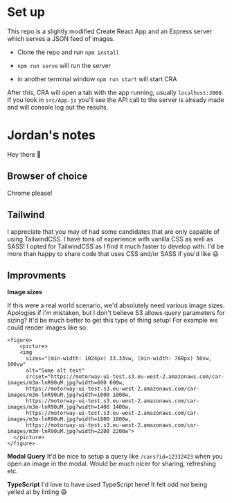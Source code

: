# Set up

This repo is a slightly modified Create React App and an Express server which serves a JSON feed of images.

- Clone the repo and run `npm install`

- `npm run serve` will run the server

- in another terminal window `npm run start` will start CRA

After this, CRA will open a tab with the app running, usually `localhost:3000`. If you look in `src/App.js` you'll see the API call to the server is already made and will console log out the results.

# Jordan's notes
Hey there 👋

## Browser of choice
Chrome please!

## Tailwind

I appreciate that you may of had some candidates that are only capable of using TailwindCSS. I have tons of experience with vanilla CSS as well as SASS! I opted for TailwindCSS as I find it much faster to develop with. I'd be more than happy to share code that uses CSS and/or SASS if you'd like 😃

## Improvments

**Image sizes**

If this were a real world scenario, we'd absolutely need various image sizes. Apologies if i'm mistaken, but I don't believe S3 allows query parameters for sizing? It'd be much better to get this type of thing setup! For example we could render images like so:

```
<figure>
    <picture>
    <img 
      sizes="(min-width: 1024px) 33.33vw, (min-width: 768px) 50vw, 100vw"
      alt="Some alt text" 
      srcset="https://motorway-ui-test.s3.eu-west-2.amazonaws.com/car-images/m3m-lnR90uM.jpg?width=600 600w, 
      https://motorway-ui-test.s3.eu-west-2.amazonaws.com/car-images/m3m-lnR90uM.jpg?width=1000 1000w, 
      https://motorway-ui-test.s3.eu-west-2.amazonaws.com/car-images/m3m-lnR90uM.jpg?width=1400 1400w, 
      https://motorway-ui-test.s3.eu-west-2.amazonaws.com/car-images/m3m-lnR90uM.jpg?width=1800 1800w, 
      https://motorway-ui-test.s3.eu-west-2.amazonaws.com/car-images/m3m-lnR90uM.jpg?width=2200 2200w">
  </picture>
</figure>
```

**Modal Query**
It'd be nice to setup a query like `/cars?id=12332423` when you open an image in the modal. Would be much nicer for sharing, refreshing etc.

**TypeScript**
I'd love to have used TypeScript here! It felt odd not being yelled at by linting 😅



